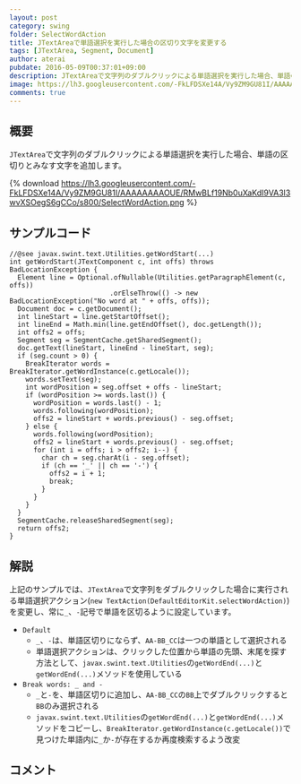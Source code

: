 ```yaml
---
layout: post
category: swing
folder: SelectWordAction
title: JTextAreaで単語選択を実行した場合の区切り文字を変更する
tags: [JTextArea, Segment, Document]
author: aterai
pubdate: 2016-05-09T00:37:01+09:00
description: JTextAreaで文字列のダブルクリックによる単語選択を実行した場合、単語の区切りとみなす文字を追加します。
image: https://lh3.googleusercontent.com/-FkLFDSXe14A/Vy9ZM9GU81I/AAAAAAAAOUE/RMwBLf19Nb0uXaKdI9VA3l3wvXSOegS6gCCo/s800/SelectWordAction.png
comments: true
---
```

## 概要
`JTextArea`で文字列のダブルクリックによる単語選択を実行した場合、単語の区切りとみなす文字を追加します。

{% download https://lh3.googleusercontent.com/-FkLFDSXe14A/Vy9ZM9GU81I/AAAAAAAAOUE/RMwBLf19Nb0uXaKdI9VA3l3wvXSOegS6gCCo/s800/SelectWordAction.png %}

## サンプルコード
<pre class="prettyprint"><code>//@see javax.swint.text.Utilities.getWordStart(...)
int getWordStart(JTextComponent c, int offs) throws BadLocationException {
  Element line = Optional.ofNullable(Utilities.getParagraphElement(c, offs))
                         .orElseThrow(() -&gt; new BadLocationException("No word at " + offs, offs));
  Document doc = c.getDocument();
  int lineStart = line.getStartOffset();
  int lineEnd = Math.min(line.getEndOffset(), doc.getLength());
  int offs2 = offs;
  Segment seg = SegmentCache.getSharedSegment();
  doc.getText(lineStart, lineEnd - lineStart, seg);
  if (seg.count &gt; 0) {
    BreakIterator words = BreakIterator.getWordInstance(c.getLocale());
    words.setText(seg);
    int wordPosition = seg.offset + offs - lineStart;
    if (wordPosition &gt;= words.last()) {
      wordPosition = words.last() - 1;
      words.following(wordPosition);
      offs2 = lineStart + words.previous() - seg.offset;
    } else {
      words.following(wordPosition);
      offs2 = lineStart + words.previous() - seg.offset;
      for (int i = offs; i &gt; offs2; i--) {
        char ch = seg.charAt(i - seg.offset);
        if (ch == '_' || ch == '-') {
          offs2 = i + 1;
          break;
        }
      }
    }
  }
  SegmentCache.releaseSharedSegment(seg);
  return offs2;
}
</code></pre>

## 解説
上記のサンプルでは、`JTextArea`で文字列をダブルクリックした場合に実行される単語選択アクション(`new TextAction(DefaultEditorKit.selectWordAction)`)を変更し、常に`_`、`-`記号で単語を区切るように設定しています。

- `Default`
    - `_`、`-`は、単語区切りにならず、`AA-BB_CC`は一つの単語として選択される
    - 単語選択アクションは、クリックした位置から単語の先頭、末尾を探す方法として、`javax.swint.text.Utilities`の`getWordEnd(...)`と`getWordEnd(...)`メソッドを使用している
- `Break words: _ and -`
    - `_`と`-`を、単語区切りに追加し、`AA-BB_CC`の`BB`上でダブルクリックすると`BB`のみ選択される
    - `javax.swint.text.Utilities`の`getWordEnd(...)`と`getWordEnd(...)`メソッドをコピーし、`BreakIterator.getWordInstance(c.getLocale())`で見つけた単語内に`_`か`-`が存在するか再度検索するよう改変

<!-- dummy comment line for breaking list -->

## コメント
